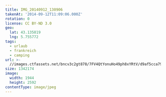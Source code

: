 ```yaml
---
title: IMG_20140912_130906
takenAt: '2014-09-12T11:09:06.000Z'
rotation: 0
license: CC BY-ND 3.0
geo:
  lat: 43.135819
  lng: 5.755772
tags:
  - urlaub
  - frankreich
  - camping
url: >-
  //images.ctfassets.net/bncv3c2gt878/7FV4QtYonuHo49ph8xYRtV/d9af5cca79615671f60a7492341d9a60/img_20140912_130906_27697073403_o
size: 1342174
image:
  width: 1944
  height: 2592
contentType: image/jpeg
---
```


